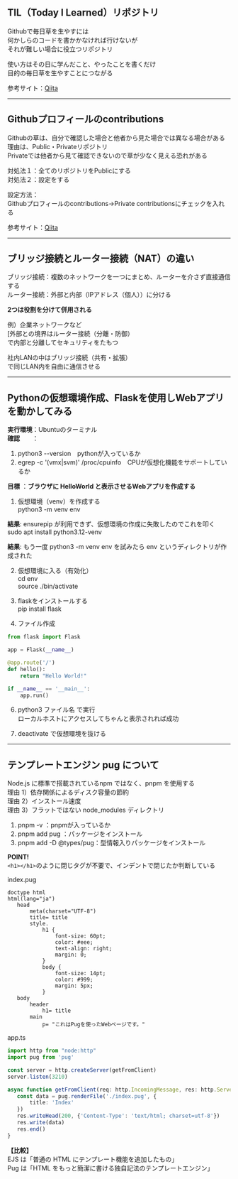 ## TIL（Today I Learned）リポジトリ
Githubで毎日草を生やすには  
何かしらのコードを書かかなければ行けないが  
それが難しい場合に役立つリポジトリ  
  
使い方はその日に学んだこと、やったことを書くだけ  
目的の毎日草を生やすことにつながる  
  
参考サイト：[Qiita](https://qiita.com/kumaryoya/items/4cb59023ee8896a328d2)  

---

## Githubプロフィールのcontributions
Githubの草は、自分で確認した場合と他者から見た場合では異なる場合がある  
理由は、Public・Privateリポジトリ  
Privateでは他者から見て確認できないので草が少なく見える恐れがある  
  
対処法１：全てのリポジトリをPublicにする  
対処法２：設定をする  
  
設定方法：  
Githubプロフィールのcontributions→Private contributionsにチェックを入れる  
  
参考サイト：[Qiita](https://qiita.com/kumaryoya/items/4cb59023ee8896a328d2)  

---

## ブリッジ接続とルーター接続（NAT）の違い  
ブリッジ接続：複数のネットワークを一つにまとめ、ルーターを介さず直接通信する  
ルーター接続：外部と内部（IPアドレス（個人））に分ける  
  
**2つは役割を分けて併用される**   

例）企業ネットワークなど  
[外部との境界はルーター接続（分離・防御）  
で内部と分離してセキュリティをたもつ  
  
社内LANの中はブリッジ接続（共有・拡張）  
で同じLAN内を自由に通信させる  

---

## Pythonの仮想環境作成、Flaskを使用しWebアプリを動かしてみる
**実行環境**：Ubuntuのターミナル  
**確認**　　：
1. python3 --version　pythonが入っているか  
2. egrep -c '(vmx|svm)' /proc/cpuinfo　CPUが仮想化機能をサポートしているか

**目標**   ：**ブラウザに HelloWorld と表示させるWebアプリを作成する**  

1. 仮想環境（venv）を作成する  
python3 -m venv env  

**結果**: ensurepip が利用できず、仮想環境の作成に失敗したのでこれを叩く  
sudo apt install python3.12-venv  
  
**結果**: もう一度 python3 -m venv env を試みたら env というディレクトリが作成された  
  
2. 仮想環境に入る（有効化）  
cd env  
source ./bin/activate  
  
3. flaskをインストールする  
pip install flask  
  
4. ファイル作成  
```python
from flask import Flask

app = Flask(__name__)

@app.route('/')
def hello():
    return "Hello World!"

if __name__ == '__main__':
    app.run()
```
6. python3 ファイル名 で実行  
ローカルホストにアクセスしてちゃんと表示されれば成功  
  
7. deactivate で仮想環境を抜ける  
---

## テンプレートエンジン pug について  
Node.js に標準で搭載されているnpm ではなく、pnpm を使用する  
理由 1）依存関係によるディスク容量の節約  
理由 2）インストール速度  
理由 3）フラットではない node_modules ディレクトリ  
  
1. pnpm -v               ：pnpmが入っているか  
2. pnpm add pug          ：パッケージをインストール  
3. pnpm add -D @types/pug：型情報入りパッケージをインストール  
  
**POINT!**  
`<h1></h1>`のように閉じタグが不要で、インデントで閉じたか判断している  
  
index.pug  
``` 
doctype html
html(lang="ja")
   head
       meta(charset="UTF-8")
       title= title
       style. 
           h1 {
               font-size: 60pt;
               color: #eee;
               text-align: right;
               margin: 0;
           }
           body {
               font-size: 14pt;
               color: #999;
               margin: 5px;
           }
   body
       header
           h1= title
       main
           p= "これはPugを使ったWebページです。"
```
app.ts  
``` typescript 
import http from "node:http"
import pug from 'pug'

const server = http.createServer(getFromClient)
server.listen(3210)

async function getFromClient(req: http.IncomingMessage, res: http.ServerResponse) {
   const data = pug.renderFile('./index.pug', {
       title: 'Index'
   })
   res.writeHead(200, {'Content-Type': 'text/html; charset=utf-8'})
   res.write(data)
   res.end()
}
```
**【比較】**  
EJS は「普通の HTML にテンプレート機能を追加したもの」  
Pug は「HTML をもっと簡潔に書ける独自記法のテンプレートエンジン」  
